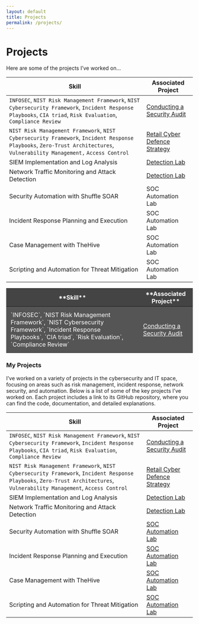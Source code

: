 ```yaml
---
layout: default
title: Projects
permalink: /projects/
---
```



# Projects
Here are some of the projects I’ve worked on...



| **Skill**                                         | Associated Project         |
|-----------------------------------------------|----------------------------|
|`INFOSEC`, `NIST Risk Management Framework`, `NIST Cybersecurity Framework`, `Incident Response Playbooks`, `CIA triad`, `Risk Evaluation`, `Compliance Review`           | <a href= https://github.com/JKopal101/Conducting-a-Security-Audit> Conducting a Security Audit </a>|
|`NIST Risk Management Framework`, `NIST Cybersecurity Framework`, `Incident Response Playbooks`, `Zero-Trust Architectures`, `Vulnerability Management,` `Access Control` | <a href="https://github.com/JKopal101/Retail-Cyber-Defence-Strategy">Retail Cyber Defence Strategy</a>|
| SIEM Implementation and Log Analysis          | <a href="https://google.com">Detection Lab</a>|
| Network Traffic Monitoring and Attack Detection | <a href="https://google.com">Detection Lab</a>|
| Security Automation with Shuffle SOAR         | SOC Automation Lab|
| Incident Response Planning and Execution      | SOC Automation Lab|
| Case Management with TheHive                  | SOC Automation Lab|
| Scripting and Automation for Threat Mitigation | SOC Automation Lab|



<table style="width:100%; background-color:#333; color:#fff; border-collapse:collapse;">
  <thead>
    <tr style="background-color:#444;">
      <th style="padding:12px, font-size: 18px;">**Skill**</th>
      <th style="padding:12px, font-size: 18px;">**Associated Project**</th>
    </tr>
  </thead>
  <tbody>
    <tr style="background-color:#555;">
      <td style="padding:12px;">`INFOSEC`, `NIST Risk Management Framework`, `NIST Cybersecurity Framework`, `Incident Response Playbooks`, `CIA triad`, `Risk Evaluation`, `Compliance Review`</td>
      <td style="padding:12px;"><a href="https://github.com/JKopal101/Conducting-a-Security-Audit" style="color:white;">Conducting a Security Audit</a></td>
    </tr>
    <!-- Repeat for each row -->
  </tbody>
</table>










### My Projects

I’ve worked on a variety of projects in the cybersecurity and IT space, focusing on areas such as risk management, incident response, network security, and automation. Below is a list of some of the key projects I’ve worked on. Each project includes a link to its GitHub repository, where you can find the code, documentation, and detailed explanations.

| **Skill**                                         | **Associated Project**         |
|---------------------------------------------------|--------------------------------|
| `INFOSEC`, `NIST Risk Management Framework`, `NIST Cybersecurity Framework`, `Incident Response Playbooks`, `CIA triad`, `Risk Evaluation`, `Compliance Review`           | [Conducting a Security Audit](https://github.com/JKopal101/Conducting-a-Security-Audit) |
| `NIST Risk Management Framework`, `NIST Cybersecurity Framework`, `Incident Response Playbooks`, `Zero-Trust Architectures`, `Vulnerability Management`, `Access Control` | [Retail Cyber Defence Strategy](https://github.com/JKopal101/Retail-Cyber-Defence-Strategy) |
| SIEM Implementation and Log Analysis              | [Detection Lab](https://github.com/JKopal101/Detection-Lab) |
| Network Traffic Monitoring and Attack Detection   | [Detection Lab](https://github.com/JKopal101/Detection-Lab) |
| Security Automation with Shuffle SOAR             | [SOC Automation Lab](https://github.com/JKopal101/SOC-Automation-Lab) |
| Incident Response Planning and Execution          | [SOC Automation Lab](https://github.com/JKopal101/SOC-Automation-Lab) |
| Case Management with TheHive                      | [SOC Automation Lab](https://github.com/JKopal101/SOC-Automation-Lab) |
| Scripting and Automation for Threat Mitigation     | [SOC Automation Lab](https://github.com/JKopal101/SOC-Automation-Lab) |














